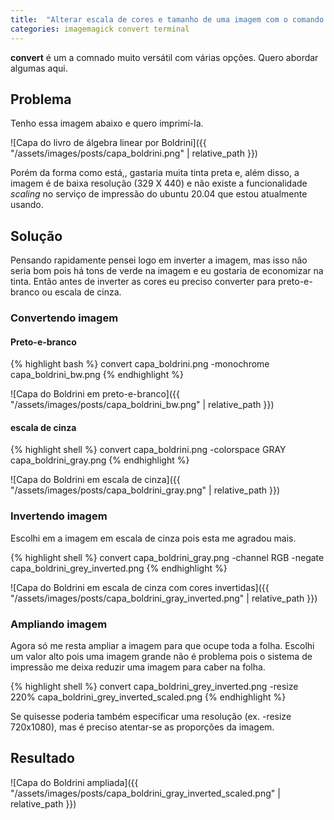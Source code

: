 ```yaml
---
title:  "Alterar escala de cores e tamanho de uma imagem com o comando convert"
categories: imagemagick convert terminal
---
```


__convert__ é um a comnado muito versátil com várias opções. Quero abordar algumas aqui.

## Problema

Tenho essa imagem abaixo e quero imprimí-la.

![Capa do livro de álgebra linear por Boldrini]({{ "/assets/images/posts/capa_boldrini.png" | relative_path }})

Porém da forma como está,, gastaria muita tinta preta e, além disso, a imagem é de baixa resolução (329 X 440) e não  existe a funcionalidade _scaling_ no serviço de impressão do ubuntu 20.04 que estou atualmente usando.

## Solução

Pensando rapidamente pensei logo em inverter a imagem, mas isso não seria bom pois há tons de verde na imagem e eu
gostaria de economizar na tinta. Então antes de inverter as cores eu preciso converter para preto-e-branco ou 
escala de cinza.

### Convertendo imagem

#### Preto-e-branco

{% highlight bash %}
convert capa_boldrini.png -monochrome capa_boldrini_bw.png
{% endhighlight %}

![Capa do Boldrini em preto-e-branco]({{ "/assets/images/posts/capa_boldrini_bw.png" | relative_path }})

#### escala de cinza

{% highlight shell %}
convert capa_boldrini.png -colorspace GRAY capa_boldrini_gray.png
{% endhighlight %}

![Capa do Boldrini em escala de cinza]({{ "/assets/images/posts/capa_boldrini_gray.png" | relative_path }})


### Invertendo imagem

Escolhi em a imagem em escala de cinza pois esta me agradou mais.

{% highlight shell %}
convert capa_boldrini_gray.png -channel RGB -negate capa_boldrini_grey_inverted.png
{% endhighlight %}

![Capa do Boldrini em escala de cinza com cores invertidas]({{ "/assets/images/posts/capa_boldrini_gray_inverted.png" | relative_path }})

### Ampliando imagem

Agora só me resta ampliar a imagem para que ocupe toda a folha. Escolhi um valor alto pois uma imagem grande não 
é problema pois o sistema de impressão me deixa reduzir uma imagem para caber na folha.

{% highlight shell %}
convert capa_boldrini_grey_inverted.png -resize 220% capa_boldrini_grey_inverted_scaled.png
{% endhighlight %}

Se quisesse poderia também especificar uma resolução (ex. -resize 720x1080), mas é preciso atentar-se as 
proporções da imagem.

## Resultado

![Capa do Boldrini ampliada]({{ "/assets/images/posts/capa_boldrini_gray_inverted_scaled.png" | relative_path }})
